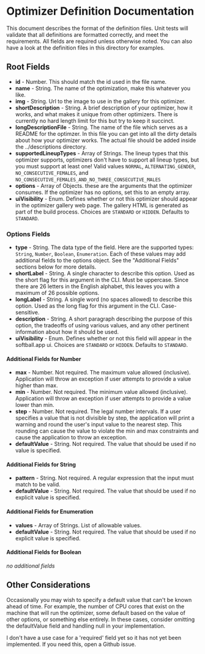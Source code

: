 # Optimizer Definition Documentation

This document describes the format of the definition files. Unit tests will validate that all definitions are formatted correctly, and meet the requirements. All fields are required unless otherwise noted. You can also have a look at the definition files in this directory for examples.

## Root Fields
- **id** - Number. This should match the id used in the file name.
- **name** - String. The name of the optimization, make this whatever you like.
- **img** - String. Url to the image to use in the gallery for this optimizer.
- **shortDescription** - String. A brief description of your optimizer, how it works, and what makes it unique from other optimizers. There is currently no hard length limit for this but try to keep it succinct.
- **longDescriptionFile** - String. The name of the file which serves as a README for the optimzer. In this file you can get into all the dirty details about how your optimizer works. The actual file should be added inside the ../descriptions directory.
- **supportedLineupTypes** - Array of Strings. The lineup types that this optimizer supports, optimizers don't have to support all lineup types, but you must support at least one! Valid values `NORMAL`, `ALTERNATING_GENDER`, `NO_CONSECUTIVE_FEMALES`, and `NO_CONSECUTIVE_FEMALES_AND_NO_THREE_CONSECUTIVE_MALES`
- **options** - Array of Objects. these are the arguments that the optimizer consumes. If the optimizer has no options, set this to an empty array.
- **uiVisibility** - Enum. Defines whether or not this optimizer should appear in the optimizer gallery web page. The gallery HTML is generated as part of the build process. Choices are `STANDARD` or `HIDDEN`. Defaults to `STANDARD`.

### Options Fields
- **type** - String. The data type of the field. Here are the supported types: `String`, `Number`, `Boolean`, `Enumeration`. Each of these values may add additional fields to the options object. See the "Additional Fields" sections below for more details.
- **shortLabel** - String. A single character to describe this option. Used as the short flag for this argument in the CLI. Must be uppercase. Since there are 26 letters in the English alphabet, this leaves you with a maximum of 26 possible options.
- **longLabel** - String. A single word (no spaces allowed) to describe this option. Used as the long flag for this argument in the CLI. Case-sensitive. 
- **description** - String. A short paragraph describing the purpose of this option, the tradeoffs of using various values, and any other pertinent information about how it should be used.
- **uiVisibility** - Enum. Defines whether or not this field will appear in the softball.app ui. Choices are `STANDARD` or `HIDDEN`. Defaults to `STANDARD`.

#### Additional Fields for Number
- **max** - Number. Not required. The maximum value allowed (inclusive). Application will throw an exception if user attempts to provide a value higher than max.
- **min** - Number. Not required. The minimum value allowed (inclusive). Application will throw an exception if user attempts to provide a value lower than min.
- **step** - Number. Not required. The legal number intervals. If a user specifies a value that is not divisible by step, the application will print a warning and round the user's input value to the nearest step. This rounding can cause the value to violate the min and max constraints and cause the application to throw an exception.
- **defaultValue** - String. Not required. The value that should be used if no value is specified.

#### Additional Fields for String
- **pattern** - String. Not required. A regular expression that the input must match to be valid.
- **defaultValue** - String. Not required. The value that should be used if no explicit value is specified.

#### Additional Fields for Enumeration
- **values** - Array of Strings. List of allowable values.
- **defaultValue** - String. Not required. The value that should be used if no explicit value is specified.

#### Additional Fields for Boolean
*no additional fields*

## Other Considerations

Occasionally you may wish to specify a default value that can't be known ahead of time. For example, the number of CPU cores that exist on the machine that will run the optimizer, some default based on the value of other options, or something else entirely. In these cases, consider omitting the defaultValue field and handling null in your implementation.

I don't have a use case for a 'required' field yet so it has not yet been implemented. If you need this, open a Github issue.